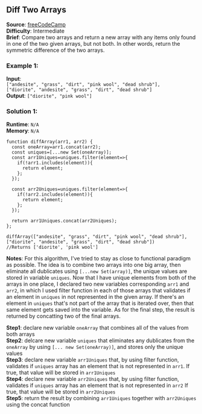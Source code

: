 ## Diff Two Arrays 

**Source**: [freeCodeCamp](https://www.freecodecamp.org/learn/javascript-algorithms-and-data-structures/intermediate-algorithm-scripting/diff-two-arrays)    
**Difficulty**: Intermediate  
**Brief**: Compare two arrays and return a new array with any items only found in one of the two given arrays, but not both. In other words, return the symmetric difference of the two arrays.       

### Example 1:
**Input**:   
``["andesite", "grass", "dirt", "pink wool", "dead shrub"],  
 ["diorite", "andesite", "grass", "dirt", "dead shrub"]``   
**Output**: ``["diorite", "pink wool"]``



### Solution 1:
**Runtime**: ``N/A``   
**Memory**: ``N/A``
```
function diffArray(arr1, arr2) {
  const oneArray=arr1.concat(arr2);
  const uniques=[...new Set(oneArray)];
  const arr1Uniques=uniques.filter(element=>{
    if(!arr1.includes(element)){
      return element;
    };
  });

  const arr2Uniques=uniques.filter(element=>{
    if(!arr2.includes(element)){
      return element;
    };
  });
  
  return arr1Uniques.concat(arr2Uniques);
};

diffArray(["andesite", "grass", "dirt", "pink wool", "dead shrub"], ["diorite", "andesite", "grass", "dirt", "dead shrub"])
//Returns ['diorite', 'pink wool']
```
**Notes**: For this algorithm, I've tried to stay as close to functional paradigm as possible. The idea is to combine two arrays into one big array, then eliminate all dublicates using ``[...new Set(array)]``, the unique values are stored in variable ``uniques``. Now that I have unique elements from both of the arrays in one place, I declared two new variables corresponding ``arr1`` and ``arr2``, in which I used filter function in each of those arrays that validates if an element in ``uniques`` in not represented in the given array. If there's an element in ``uniques`` that's not part of the array that is iterated over, then that same element gets saved into the variable. As for the final step, the result is returned by concatting two of the final arrays.   

**Step1**: declare new variable ``oneArray`` that combines all of the values from both arrays  
**Step2**: delcare new variable ``uniques`` that eliminates any dublicates from the ``oneArray`` by using ``[... new Set(oneArray)]``, and stores only the unique values  
**Step3**: declare new variable ``arr1Uniques`` that, by using filter function, validates if ``uniques`` array has an element that is not represented in ``arr1``. If true, that value will be stored in ``arr1Uniques``    
**Step4**: declare new variable ``arr2Uniques`` that, by using filter function, validates if ``uniques`` array has an element that is not represented in ``arr2`` If true, that value will be stored in ``arr2Uniques``   
**Step5**: return the result by combining ``arr1Uniques`` together with ``arr2Uniques`` using the concat function  
